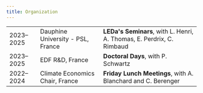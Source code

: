 ```yaml
---
title: Organization
---
```

|       |                                    |                                      |
|------------|--------------------------------------------|-------------------------------------------------------|
| 2023–2025  | Dauphine University - PSL, France          | **LEDa's Seminars**, with L. Henri, A. Thomas, E. Perdrix, C. Rimbaud |
| 2023–2025  | EDF R&D, France                            | **Doctoral Days**, with P. Schwartz                   |
| 2022–2024  | Climate Economics Chair, France            | **Friday Lunch Meetings**, with A. Blanchard and C. Berenger |
